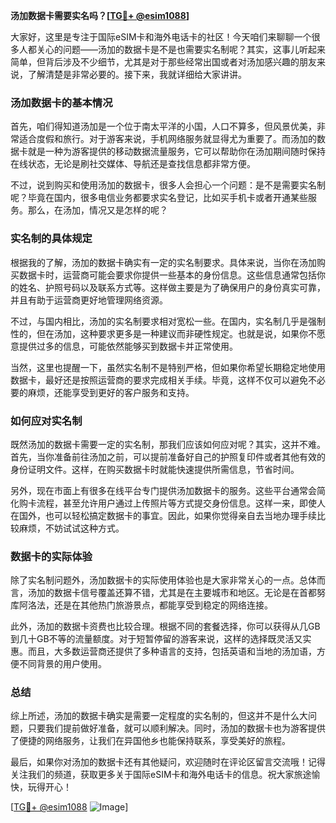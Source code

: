 **汤加数据卡需要实名吗？[[TG💪+ @esim1088](https://t.me/s/esim1088)]**

大家好，这里是专注于国际eSIM卡和海外电话卡的社区！今天咱们来聊聊一个很多人都关心的问题——汤加的数据卡是不是也需要实名制呢？其实，这事儿听起来简单，但背后涉及不少细节，尤其是对于那些经常出国或者对汤加感兴趣的朋友来说，了解清楚是非常必要的。接下来，我就详细给大家讲讲。

### 汤加数据卡的基本情况

首先，咱们得知道汤加是一个位于南太平洋的小国，人口不算多，但风景优美，非常适合度假和旅行。对于游客来说，手机网络服务就显得尤为重要了。而汤加的数据卡就是一种为游客提供的移动数据流量服务，它可以帮助你在汤加期间随时保持在线状态，无论是刷社交媒体、导航还是查找信息都非常方便。

不过，说到购买和使用汤加的数据卡，很多人会担心一个问题：是不是需要实名制呢？毕竟在国内，很多电信业务都要求实名登记，比如买手机卡或者开通某些服务。那么，在汤加，情况又是怎样的呢？

### 实名制的具体规定

根据我的了解，汤加的数据卡确实有一定的实名制要求。具体来说，当你在汤加购买数据卡时，运营商可能会要求你提供一些基本的身份信息。这些信息通常包括你的姓名、护照号码以及联系方式等。这样做主要是为了确保用户的身份真实可靠，并且有助于运营商更好地管理网络资源。

不过，与国内相比，汤加的实名制要求相对宽松一些。在国内，实名制几乎是强制性的，但在汤加，这种要求更多是一种建议而非硬性规定。也就是说，如果你不愿意提供过多的信息，可能依然能够买到数据卡并正常使用。

当然，这里也提醒一下，虽然实名制不是特别严格，但如果你希望长期稳定地使用数据卡，最好还是按照运营商的要求完成相关手续。毕竟，这样不仅可以避免不必要的麻烦，还能享受到更好的客户服务和支持。

### 如何应对实名制

既然汤加的数据卡需要一定的实名制，那我们应该如何应对呢？其实，这并不难。首先，当你准备前往汤加之前，可以提前准备好自己的护照复印件或者其他有效的身份证明文件。这样，在购买数据卡时就能快速提供所需信息，节省时间。

另外，现在市面上有很多在线平台专门提供汤加数据卡的服务。这些平台通常会简化购卡流程，甚至允许用户通过上传照片等方式提交身份信息。这样一来，即使人在国外，也可以轻松搞定数据卡的事宜。因此，如果你觉得亲自去当地办理手续比较麻烦，不妨试试这种方式。

### 数据卡的实际体验

除了实名制问题外，汤加数据卡的实际使用体验也是大家非常关心的一点。总体而言，汤加的数据卡信号覆盖还算不错，尤其是在主要城市和地区。无论是在首都努库阿洛法，还是在其他热门旅游景点，都能享受到稳定的网络连接。

此外，汤加的数据卡资费也比较合理。根据不同的套餐选择，你可以获得从几GB到几十GB不等的流量额度。对于短暂停留的游客来说，这样的选择既灵活又实惠。而且，大多数运营商还提供了多种语言的支持，包括英语和当地的汤加语，方便不同背景的用户使用。

### 总结

综上所述，汤加的数据卡确实是需要一定程度的实名制的，但这并不是什么大问题，只要我们提前做好准备，就可以顺利解决。同时，汤加的数据卡也为游客提供了便捷的网络服务，让我们在异国他乡也能保持联系，享受美好的旅程。

最后，如果你对汤加的数据卡还有其他疑问，欢迎随时在评论区留言交流哦！记得关注我们的频道，获取更多关于国际eSIM卡和海外电话卡的信息。祝大家旅途愉快，玩得开心！

[[TG💪+ @esim1088](https://t.me/s/esim1088) ![Image](https://i.postimg.cc/4NQfJmqS/Snipaste-2025-05-13-00-14-12.png)]